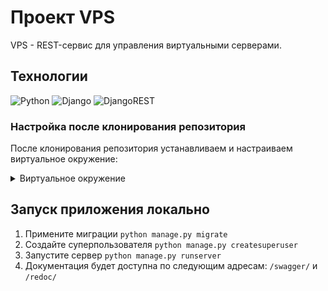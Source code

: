 # Проект VPS
VPS - REST-сервис для управления виртуальными серверами.

## Технологии

![Python](https://img.shields.io/badge/python-3670A0?style=for-the-badge&logo=python&logoColor=ffdd54)
![Django](https://img.shields.io/badge/django-%23092E20.svg?style=for-the-badge&logo=django&logoColor=white)
![DjangoREST](https://img.shields.io/badge/DJANGO-REST-ff1709?style=for-the-badge&logo=django&logoColor=white&color=ff1709&labelColor=gray)


### Настройка после клонирования репозитория

После клонирования репозитория устанавливаем и настраиваем виртуальное окружение:

<details>
<summary>
Виртуальное окружение
</summary>

1. Переходим в папку `/VPS/VPS`
2. Устанавливаем и активируем виртуальное окружение
    - Для linux/mac:
      ```shell
      python3.11 -m venv venv
      source .venv/bin/activate
      ```
    - Для Windows:
      ```shell
      python -m venv venv
      source venv\Scripts\activate
      ```
    В начале командной строки должно появиться название виртуального окружения `(venv)`
3. Устанавливаем зависимости
    ```shell
    pip install -r requirements.txt
    ```
</details>

## Запуск приложения локально

1. Примените миграции `python manage.py migrate`
2. Создайте суперпользователя `python manage.py createsuperuser`
3. Запустите сервер `python manage.py runserver`
4. Документация будет доступна по следующим адресам: `/swagger/` и `/redoc/`